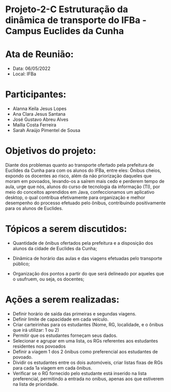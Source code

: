 # Projeto-2-C Estruturação da dinâmica de transporte do IFBa - Campus Euclides da Cunha

# Ata de Reunião:
- Data: 06/05/2022
- Local: IFBa

# Participantes: 
- Alanna Keila Jesus Lopes 
- Ana Clara Jesus Santana 
- José Gustavo Abreu Alves 
- Maílla Costa Ferreira 
- Sarah Araújo Pimentel de Sousa 

# Objetivos do projeto:

Diante dos problemas quanto ao transporte ofertado pela prefeitura de Euclides da Cunha para com os alunos do IFBa, entre eles: Ônibus cheios, expondo os docentes ao risco, além da não priorização daqueles que moram em povoados, levando-os a saírem mais cedo e perderem tempo de aula, urge que nós, alunos do curso de tecnologia da informação (TI), por meio do conceitos aprendidos em Java, confeccionamos um aplicativo desktop, o qual contribua efetivamente para organização e melhor desempenho do processo efetuado pelo ônibus, contribuindo positivamente para os alunos de Euclides.

# Tópicos a serem discutidos:

* Quantidade de ônibus ofertados pela prefeitura e a disposição dos alunos da cidade de Euclides da Cunha;

* Dinâmica de horário das aulas e das viagens efetuadas pelo transporte público;

* Organização dos pontos a partir do que será delineado por aqueles que o usufruem, ou seja, os docentes;

# Ações a serem realizadas:
- Definir horário de saída das primeiras e segundas viagens.
-  Definir limite de capacidade em cada veículo.
-  Criar carteirinhas para os estudantes (Nome, RG, localidade, e o ônibus que irá utilizar: 1 ou 2)
-  Permitir que os estudantes forneçam seus dados.
-  Selecionar e agrupar em uma lista, os RGs referentes aos estudantes residentes nos povoados
-  Definir a viagem 1 dos 2 ônibus como preferencial aos estudantes de povoado.
-  Dividir os estudantes entre os dois automóveis, criar listas fixas de RGs para cada 1a viagem em cada ônibus.
-  Verificar se o RG fornecido pelo estudante  está inserido na lista preferencial, permitindo a entrada no onibus, apenas aos que estiverem na lista de prioridade.
